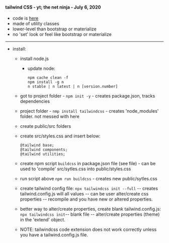 #### tailwind CSS - yt; the net ninja - July 6, 2020 
* code is [here](https://github.com/iamshaunjp/tailwind-tutorial/blob/lesson-2/public/index.html)
* made of utility classes
* lower-level than bootstrap or materialize
* no 'set' look or feel like bootstrap or materialize
---
* install:
    * install node.js
        * update node:
            ```
            npm cache clean -f
            npm install -g n
            n stable | n latest | n [version.number]
            ```

    * got to project folder - `npm init -y` - creates package.json, tracks dependencies
    * project folder - `nmp install tailwindcss` - creates 'node_modules' folder. not messed with here
    * create public/src folders
    * create src/styles.css and insert below:
        ```
        @tailwind base;
        @tailwind components;
        @tailwind utilities;
        ```
    * create npm script `buildcss` in package.json file (see file) - can be used to 'compile'  src/sytles.css into public/styles.css
    * run script above `npm run buildcss` - creates new public/sytles.css
    * create tailwind config file: `npx tailwindcss init --full` -- creates tailwind.config.js will all values --  can be user alter/create css properties  -- recompile and you have new or altered properties.
    * better way to alter/create properties, create blank tailwind.config.js: `npx tailwindcss init`-- blank file -- alter/create properties (theme) in the 'extend' object.
    * NOTE: tailwindcss code extension does not work correctly unless you have a tailwind.config.js file.
    





    





